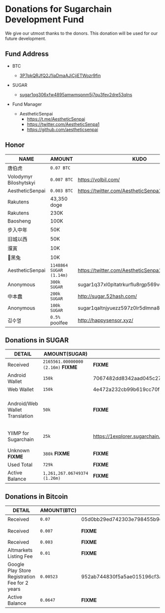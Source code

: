 # Donations for Sugarchain Development Fund
We give our utmost thanks to the donors. This donation will be used for our future development.

## Fund Address
- BTC
  * [3P7pkQRJfQ2J1iaDmaAJiCjiETWozr9fin](https://blockstream.info/address/3P7pkQRJfQ2J1iaDmaAJiCjiETWozr9fin)
- SUGAR
  * [sugar1qg306xfw4895amwmspnm5j7qu3fev2dre53qlns](https://1explorer.sugarchain.org/address/sugar1qg306xfw4895amwmspnm5j7qu3fev2dre53qlns)

- Fund Manager
  * AestheticSenpai
    - https://t.me/AestheticSenpai
    - https://twitter.com/AestheticSenpa1
    - https://github.com/aestheticsenpai

## Honor
NAME | AMOUNT | KUDO | RECIPIENT | 
--|--|--|--| 
唐伯虎 | `0.07 BTC` | | AestheticSenpai | 
Volodymyr Biloshytskyi | `0.007 BTC` | https://volbil.com/ | AestheticSenpai | 
AestheticSenpai | `0.003 BTC` | https://twitter.com/AestheticSenpa1 | AestheticSenpai | 
Rakutens | 43,350 doge | | Volodymyr Biloshytskyi
Rakutens | 230K | | AestheticSenpai |
Baosheng | 100K | | AestheticSenpai |
步入中年 | 50K | | AestheticSenpai |
旧城以西 | 50K | | AestheticSenpai |
濮寅 | 10K | | AestheticSenpai |
🐰黑兔 | 10K | | AestheticSenpai |
AestheticSenpai | `1148864 SUGAR (1.14m)` | https://twitter.com/AestheticSenpa1 | AestheticSenpai | 
Anonymous | `300k SUGAR` | sugar1q37xl0pltatrkurflu8rgp569vd40znnlsaphas | AestheticSenpai | 
中本蠢 | `200k SUGAR` | http://sugar.52hash.com/ | AestheticSenpai | 
Anonymous | `100k SUGAR` | sugar1qaltnjyuezz597z0lr5dlmna8wug9vv04q95zta | AestheticSenpai | 
김수열 | `0.5%` poolfee | http://happysensor.xyz/ | [cryptozeny](https://1explorer.sugarchain.org/address/sugar1qesacvlmjpkheyvjjuk8jfenwc8zxyq3yvezn4q) | 

## Donations in SUGAR
DETAIL | AMOUNT(SUGAR) | TXID | INPUT | RECIPIENT | 
--|--|--|--|--| 
Received | `2165561.00000000 (2.16m)` **FIXME** | **FIXME** | **FIXME** | AestheticSenpai | 
Android Wallet | `150k` | 7067482dd8342aad045c27e37bdd715fdd72c564c2995a7b81fdca5db7a8f518 | AestheticSenpai | obasys | 
Web Wallet | `150k` | 4e472a232cb99b619cc70f518391f66a171bf84cfa8504e840d0b3655651b0d5 | AestheticSenpai | volbil | 
Android/Web Wallet Translation | `50k` | **FIXME** | AestheticSenpai | decryp2kanon, obasys, AestheticSenpai, cryptozeny, kodok17, altbtm, rakuten, TeslaSesla, jamal-alnaeb, caltv93, Lupilu81 | 
YIIMP for Sugarchain | `25k` | https://1explorer.sugarchain.org/tx/8e44d77e87962f866ea211c390c6d205fbe627cd1b2c2159da4d3a05d612099c | AestheticSenpai | barrystyle https://github.com/barrystyle/yiimp-sugarchain | 
Unknown **FIXME** | `380k` **FIXME** | **FIXME** | AestheticSenpai | **FIXME** | 
Used Total | `729k` | **FIXME** | AestheticSenpai | . | 
Active Balance| `1,261,267.06749374 (1.26m)` | **FIXME** | AestheticSenpai | AestheticSenpai | 

## Donations in Bitcoin
DETAIL | AMOUNT(BTC) | TXID | INPUT | RECIPIENT | 
--|--|--|--|--| 
Received | `0.07` | 05d0bb29ed742303e798455b9c9418b1ecfc1d986db27842970a7acf79d6cee9 | 唐伯虎 | AestheticSenpai | 
Received | `0.007` | **FIXME** | Volodymyr Biloshytskyi | AestheticSenpai | 
Received | `0.003` | **FIXME** | AestheticSenpai | AestheticSenpai | 
Altmarkets Listing Fee | `0.01` | **FIXME** | AestheticSenpai | Wheeler(Altmarkets Owner) | 
Google Play Store Registration Fee for 2 years | `0.00523` | 952ab744830f5a5ae015196cf3a0931e92ceecaf981e2c4a95287d39939043de | AestheticSenpai | obasys | 
Active Balance | `0.0647` | **FIXME** | AestheticSenpai | AestheticSenpai | 
